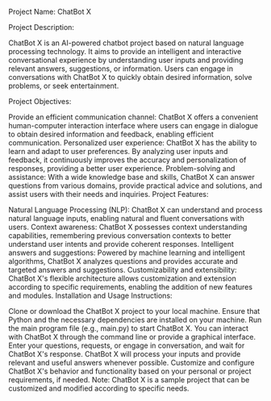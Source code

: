 Project Name: ChatBot X

Project Description:

ChatBot X is an AI-powered chatbot project based on natural language processing technology. It aims to provide an intelligent and interactive conversational experience by understanding user inputs and providing relevant answers, suggestions, or information. Users can engage in conversations with ChatBot X to quickly obtain desired information, solve problems, or seek entertainment.

Project Objectives:

Provide an efficient communication channel: ChatBot X offers a convenient human-computer interaction interface where users can engage in dialogue to obtain desired information and feedback, enabling efficient communication.
Personalized user experience: ChatBot X has the ability to learn and adapt to user preferences. By analyzing user inputs and feedback, it continuously improves the accuracy and personalization of responses, providing a better user experience.
Problem-solving and assistance: With a wide knowledge base and skills, ChatBot X can answer questions from various domains, provide practical advice and solutions, and assist users with their needs and inquiries.
Project Features:

Natural Language Processing (NLP): ChatBot X can understand and process natural language inputs, enabling natural and fluent conversations with users.
Context awareness: ChatBot X possesses context understanding capabilities, remembering previous conversation contexts to better understand user intents and provide coherent responses.
Intelligent answers and suggestions: Powered by machine learning and intelligent algorithms, ChatBot X analyzes questions and provides accurate and targeted answers and suggestions.
Customizability and extensibility: ChatBot X's flexible architecture allows customization and extension according to specific requirements, enabling the addition of new features and modules.
Installation and Usage Instructions:

Clone or download the ChatBot X project to your local machine.
Ensure that Python and the necessary dependencies are installed on your machine.
Run the main program file (e.g., main.py) to start ChatBot X.
You can interact with ChatBot X through the command line or provide a graphical interface.
Enter your questions, requests, or engage in conversation, and wait for ChatBot X's response.
ChatBot X will process your inputs and provide relevant and useful answers whenever possible.
Customize and configure ChatBot X's behavior and functionality based on your personal or project requirements, if needed.
Note: ChatBot X is a sample project that can be customized and modified according to specific needs.
